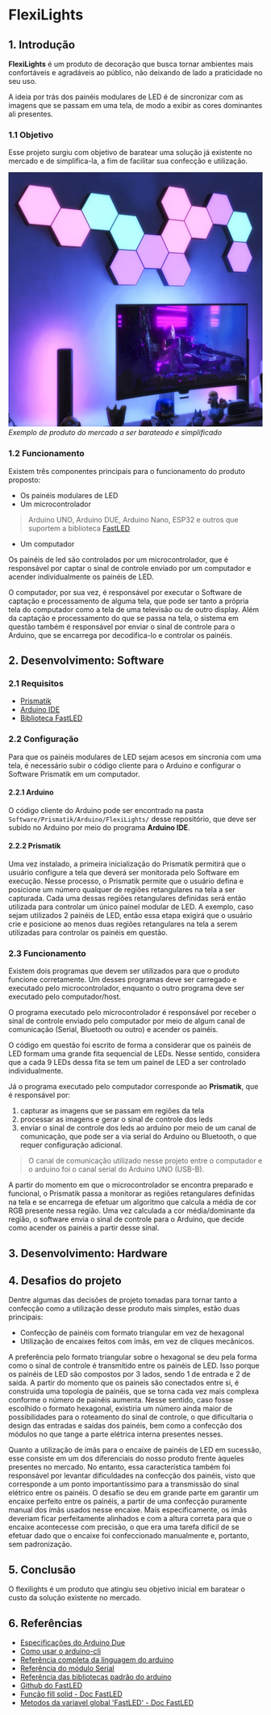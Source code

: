 # FlexiLights

## 1. Introdução
**FlexiLights** é um produto de decoração que busca tornar ambientes mais
confortáveis e agradáveis ao público, não deixando de lado a praticidade no
seu uso. 

A ideia por trás dos painéis modulares de LED é de sincronizar com as imagens
que se passam em uma tela, de modo a exibir as cores dominantes ali presentes.


### 1.1 Objetivo
Esse projeto surgiu com objetivo de baratear uma solução já existente no
mercado e de simplifica-la, a fim de facilitar sua confecção e utilização.

![Exemplo de produto do mercado a ser barateado e simplificado](./assets/ExemploProdutoMercado.jpg)
*Exemplo de produto do mercado a ser barateado e simplificado*


### 1.2 Funcionamento
Existem três componentes principais para o funcionamento do produto proposto:
* Os painéis modulares de LED
* Um microcontrolador
> Arduino UNO, Arduino DUE, Arduino Nano, ESP32 e outros que suportem a
> biblioteca [FastLED](https://github.com/FastLED/FastLED)
* Um computador

Os painéis de led são controlados por um microcontrolador, que é responsável
por captar o sinal de controle enviado por um computador e acender
individualmente os painéis de LED. 

O computador, por sua vez, é responsável por executar o Software de captação e
processamento de alguma tela, que pode ser tanto a própria tela do computador
como a tela de uma televisão ou de outro display. Além da captação e
processamento do que se passa na tela, o sistema em questão também é
responsável por enviar o sinal de controle para o Arduino, que se encarrega
por decodifica-lo e controlar os painéis.


## 2. Desenvolvimento: Software

### 2.1 Requisitos
* [Prismatik](https://github.com/psieg/Lightpack)
* [Arduino IDE](https://www.arduino.cc/en/software) 
* [Biblioteca FastLED](https://github.com/FastLED/FastLED)

### 2.2 Configuração
Para que os painéis modulares de LED sejam acesos em sincronia com uma tela, é
necessário subir o código cliente para o Arduino e configurar o Software
Prismatik em um computador.

#### 2.2.1 Arduino
O código cliente do Arduino pode ser encontrado na pasta
`Software/Prismatik/Arduino/FlexiLights/` desse repositório, que deve ser
subido no Arduino por meio do programa **Arduino IDE**.

#### 2.2.2 Prismatik
Uma vez instalado, a primeira inicialização do Prismatik permitirá que o
usuário configure a tela que deverá ser monitorada pelo Software em execução.
Nesse processo, o Prismatik permite que o usuário defina e posicione um número
qualquer de regiões retangulares na tela a ser capturada. Cada uma dessas
regiões retangulares definidas será então utilizada para controlar um único
painel modular de LED. A exemplo, caso sejam utilizados 2 painéis de LED,
então essa etapa exigirá que o usuário crie e posicione ao menos duas regiões
retangulares na tela a serem utilizadas para controlar os painéis em questão.

### 2.3 Funcionamento
Existem dois programas que devem ser utilizados para que o produto funcione
corretamente. Um desses programas deve ser carregado e executado pelo
microcontrolador, enquanto o outro programa deve ser executado pelo
computador/host.

O programa executado pelo microcontrolador é responsável por receber o sinal
de controle enviado pelo computador por meio de algum canal de comunicação
(Serial, Bluetooth ou outro) e acender os painéis.

O código em questão foi escrito de forma a considerar que os painéis de LED
formam uma grande fita sequencial de LEDs. Nesse sentido, considera que a cada
9 LEDs dessa fita se tem um paínel de LED a ser controlado individualmente.

Já o programa executado pelo computador corresponde ao **Prismatik**, que é
responsável por:
1. capturar as imagens que se passam em regiões da tela
2. processar as imagens e gerar o sinal de controle dos leds
3. enviar o sinal de controle dos leds ao arduino por meio de um canal de
   comunicação, que pode ser a via serial do Arduino ou Bluetooth, o que
requer configuração adicional.
> O canal de comunicação utilizado nesse projeto entre o computador e o
> arduino foi o canal serial do Arduino UNO (USB-B).

A partir do momento em que o microcontrolador se encontra preparado e
funcional, o Prismatik passa a monitorar as regiões retangulares definidas
na tela e se encarrega de efetuar um algoritmo que calcula a média de cor
RGB presente nessa região. Uma vez calculada a cor média/dominante da região,
o software envia o sinal de controle para o Arduino, que decide como acender
os painéis a partir desse sinal.


## 3. Desenvolvimento: Hardware


## 4. Desafios do projeto
Dentre algumas das decisões de projeto tomadas para tornar tanto a confecção
como a utilização desse produto mais simples, estão duas principais:
* Confecção de painéis com formato triangular em vez de hexagonal 
* Utilização de encaixes feitos com ímãs, em vez de cliques mecânicos.

A preferência pelo formato triangular sobre o hexagonal se deu pela forma como
o sinal de controle é transmitido entre os painéis de LED. Isso porque os
painéis de LED são compostos por 3 lados, sendo 1 de entrada e 2 de saída. A
partir do momento que os paineis são conectados entre si, é construida uma
topologia de painéis, que se torna cada vez mais complexa conforme o número de
painéis aumenta. Nesse sentido, caso fosse escolhido o formato hexagonal,
existiria um número ainda maior de possibilidades para o roteamento do sinal
de controle, o que dificultaria o design das entradas e saídas dos painéis,
bem como a confecção dos módulos no que tange a parte elétrica interna
presentes nesses.

Quanto a utilização de ímãs para o encaixe de painéis de LED em sucessão, esse
consiste em um dos diferenciais do nosso produto frente àqueles presentes no
mercado. No entanto, essa característica também foi responsável por levantar
dificuldades na confecção dos painéis, visto que corresponde a um ponto
importantíssimo para a transmissão do sinal elétrico entre os painéis. O
desafio se deu em grande parte em garantir um encaixe perfeito entre os
painéis, a partir de uma confecção puramente manual dos ímãs usados nesse
encaixe. Mais especificamente, os ímãs deveriam ficar perfeitamente alinhados
e com a altura correta para que o encaixe acontecesse com precisão, o que era
uma tarefa difícil de se efetuar dado que o encaixe foi confeccionado
manualmente e, portanto, sem padronização.


## 5. Conclusão
O flexilights é um produto que atingiu seu objetivo inicial em baratear o
custo da solução existente no mercado.


## 6. Referências
* [Especificações do Arduino Due](https://docs.arduino.cc/hardware/due/#features)
* [Como usar o arduino-cli](https://arduino.github.io/arduino-cli/0.34/getting-started/)
* [Referência completa da linguagem do arduino](https://www.arduino.cc/reference/en/)
* [Referência do módulo Serial](https://www.arduino.cc/reference/en/language/functions/communication/serial/)
* [Referência das bibliotecas padrão do arduino](https://www.arduino.cc/reference/en/libraries/)
* [Github do FastLED](https://github.com/FastLED/FastLED)
* [Função fill solid - Doc FastLED](https://fastled.io/docs/group___color_fills.html#gac0bcd5712f9f57a186f2c5f96911af1d)
* [Metodos da variavel global 'FastLED' - Doc FastLED](http://fastled.io/docs/class_c_fast_l_e_d.html)
